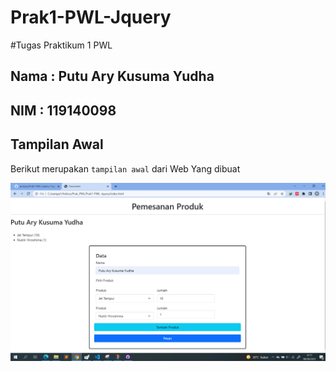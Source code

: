 # Prak1-PWL-Jquery
#Tugas Praktikum 1 PWL

## Nama : Putu Ary Kusuma Yudha
## NIM  : 119140098

## Tampilan Awal

Berikut merupakan `tampilan awal` dari Web Yang dibuat

![](Tampilan_Web.png)
